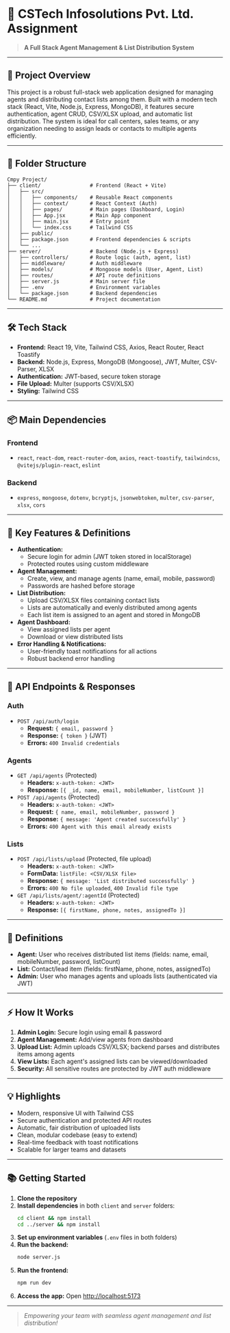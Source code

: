 # 🏢 CSTech Infosolutions Pvt. Ltd. Assignment

> **A Full Stack Agent Management & List Distribution System**

---

## 🚀 Project Overview

This project is a robust full-stack web application designed for managing agents and distributing contact lists among them. Built with a modern tech stack (React, Vite, Node.js, Express, MongoDB), it features secure authentication, agent CRUD, CSV/XLSX upload, and automatic list distribution. The system is ideal for call centers, sales teams, or any organization needing to assign leads or contacts to multiple agents efficiently.

---

## 📁 Folder Structure

```
Cmpy Project/
├── client/                # Frontend (React + Vite)
│   ├── src/
│   │   ├── components/    # Reusable React components
│   │   ├── context/       # React Context (Auth)
│   │   ├── pages/         # Main pages (Dashboard, Login)
│   │   ├── App.jsx        # Main App component
│   │   ├── main.jsx       # Entry point
│   │   └── index.css      # Tailwind CSS
│   ├── public/
│   ├── package.json       # Frontend dependencies & scripts
│   └── ...
├── server/                # Backend (Node.js + Express)
│   ├── controllers/       # Route logic (auth, agent, list)
│   ├── middleware/        # Auth middleware
│   ├── models/            # Mongoose models (User, Agent, List)
│   ├── routes/            # API route definitions
│   ├── server.js          # Main server file
│   ├── .env               # Environment variables
│   └── package.json       # Backend dependencies
└── README.md              # Project documentation
```

---

## 🛠️ Tech Stack

- **Frontend:** React 19, Vite, Tailwind CSS, Axios, React Router, React Toastify
- **Backend:** Node.js, Express, MongoDB (Mongoose), JWT, Multer, CSV-Parser, XLSX
- **Authentication:** JWT-based, secure token storage
- **File Upload:** Multer (supports CSV/XLSX)
- **Styling:** Tailwind CSS

---

## 📦 Main Dependencies

### Frontend

- `react`, `react-dom`, `react-router-dom`, `axios`, `react-toastify`, `tailwindcss`, `@vitejs/plugin-react`, `eslint`

### Backend

- `express`, `mongoose`, `dotenv`, `bcryptjs`, `jsonwebtoken`, `multer`, `csv-parser`, `xlsx`, `cors`

---

## 🔑 Key Features & Definitions

- **Authentication:**
  - Secure login for admin (JWT token stored in localStorage)
  - Protected routes using custom middleware
- **Agent Management:**
  - Create, view, and manage agents (name, email, mobile, password)
  - Passwords are hashed before storage
- **List Distribution:**
  - Upload CSV/XLSX files containing contact lists
  - Lists are automatically and evenly distributed among agents
  - Each list item is assigned to an agent and stored in MongoDB
- **Agent Dashboard:**
  - View assigned lists per agent
  - Download or view distributed lists
- **Error Handling & Notifications:**
  - User-friendly toast notifications for all actions
  - Robust backend error handling

---

## 📡 API Endpoints & Responses

### Auth

- `POST /api/auth/login`
  - **Request:** `{ email, password }`
  - **Response:** `{ token }` (JWT)
  - **Errors:** `400 Invalid credentials`

### Agents

- `GET /api/agents` (Protected)
  - **Headers:** `x-auth-token: <JWT>`
  - **Response:** `[{ _id, name, email, mobileNumber, listCount }]`
- `POST /api/agents` (Protected)
  - **Headers:** `x-auth-token: <JWT>`
  - **Request:** `{ name, email, mobileNumber, password }`
  - **Response:** `{ message: 'Agent created successfully' }`
  - **Errors:** `400 Agent with this email already exists`

### Lists

- `POST /api/lists/upload` (Protected, file upload)
  - **Headers:** `x-auth-token: <JWT>`
  - **FormData:** `listFile: <CSV/XLSX file>`
  - **Response:** `{ message: 'List distributed successfully' }`
  - **Errors:** `400 No file uploaded`, `400 Invalid file type`
- `GET /api/lists/agent/:agentId` (Protected)
  - **Headers:** `x-auth-token: <JWT>`
  - **Response:** `[{ firstName, phone, notes, assignedTo }]`

---

## 📝 Definitions

- **Agent:** User who receives distributed list items (fields: name, email, mobileNumber, password, listCount)
- **List:** Contact/lead item (fields: firstName, phone, notes, assignedTo)
- **Admin:** User who manages agents and uploads lists (authenticated via JWT)

---

## ⚡ How It Works

1. **Admin Login:** Secure login using email & password
2. **Agent Management:** Add/view agents from dashboard
3. **Upload List:** Admin uploads CSV/XLSX; backend parses and distributes items among agents
4. **View Lists:** Each agent's assigned lists can be viewed/downloaded
5. **Security:** All sensitive routes are protected by JWT auth middleware

---

## 💡 Highlights

- Modern, responsive UI with Tailwind CSS
- Secure authentication and protected API routes
- Automatic, fair distribution of uploaded lists
- Clean, modular codebase (easy to extend)
- Real-time feedback with toast notifications
- Scalable for larger teams and datasets

---

## 📚 Getting Started

1. **Clone the repository**
2. **Install dependencies** in both `client` and `server` folders:
   ```sh
   cd client && npm install
   cd ../server && npm install
   ```
3. **Set up environment variables** (`.env` files in both folders)
4. **Run the backend:**
   ```sh
   node server.js
   ```
5. **Run the frontend:**
   ```sh
   npm run dev
   ```
6. **Access the app:** Open [http://localhost:5173](http://localhost:5173)

---

> _Empowering your team with seamless agent management and list distribution!_
